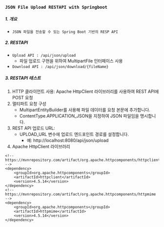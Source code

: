 ### ```JSON File Upload RESTAPI with Springboot```
##### 1. 개요
* `JSON 파일을 전송할 수 있는 Spring Boot 기반의 RESP API`

##### 2. RESTAPI
* `Upload API : /api/json/upload`
	+ 파일 업로드 구현을 위하여 MultipartFile 인터페이스 사용
* `Download API : /api/json/download/{fileName}`

##### 3. RESTAPI 테스트
1. HTTP 클라이언트 사용: Apache HttpClient 라이브러리를 사용하여 REST API에 POST 요청
2. 멀티파트 요청 구성
	- MultipartEntityBuilder를 사용해 파일 데이터를 요청 본문에 추가합니다.
	- ContentType.APPLICATION_JSON을 지정하여 JSON 파일임을 명시합니다.
3. REST API 업로드 URL:
	- UPLOAD_URL 변수에 업로드 엔드포인트 경로를 설정합니다.
		+ 예: http://localhost:8080/api/json/upload
4. Apache HttpClient 라이브러리

```
<!-- https://mvnrepository.com/artifact/org.apache.httpcomponents/httpclient -->
<dependency>
    <groupId>org.apache.httpcomponents</groupId>
    <artifactId>httpclient</artifactId>
    <version>4.5.14</version>
</dependency>
<!-- https://mvnrepository.com/artifact/org.apache.httpcomponents/httpmime -->
<dependency>
    <groupId>org.apache.httpcomponents</groupId>
    <artifactId>httpmime</artifactId>
    <version>4.5.14</version>
</dependency>
```

